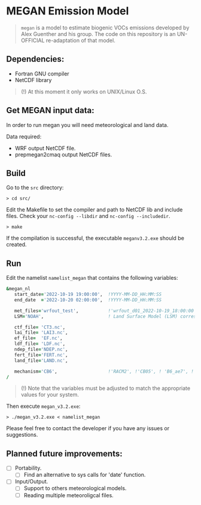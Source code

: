# MEGAN Emission Model

> `megan` is a model to estimate biogenic VOCs emissions developed by Alex Guenther and his group. The code on this repository is an UN-OFFICIAL re-adaptation of that model.

## Dependencies:

+  Fortran GNU compiler
+  NetCDF library

> (!) At this moment it only works on UNIX/Linux O.S. 

## Get MEGAN input data:

In order to run megan you will need meteorological and land data. 

Data required:
+ WRF output NetCDF file. <!-- with the following variables: 'XLAT', 'XLONG', 'Times', 'MAPFAC_M', 'ISLTYP', 'U10', 'V10', 'T2', 'SWDOWN', 'PSFC', 'Q2', 'RAINNC', 'LAI', 'SMOIS', 'TSLB'. -->
+ prepmegan2cmaq output NetCDF files. <!--Land and vegetation fields: LAI, EF, LDF, CT -->
<!-- + For NO calculation you will also need: LAND, Arid/Non-Arid, Fert, NO production. -->

## Build
Go to the `src` directory:

`> cd src/`

Edit the Makefile to set the compiler and path to NetCDF lib and include files. Check your `nc-config --libdir` and `nc-config --includedir`.

`> make`

If the compilation is successful, the executable `meganv3.2.exe` should be created.

## Run

Edit the namelist `namelist_megan` that contains the following variables:

```fortran
&megan_nl
   start_date='2022-10-19 19:00:00',  !YYYY-MM-DD_HH:MM:SS
   end_date  ='2022-10-20 02:00:00',  !YYYY-MM-DD_HH:MM:SS

   met_files='wrfout_test',           !'wrfout_d01_2022-10-19_18:00:00',!
   LSM='NOAH',                        ! Land Surface Model (LSM) corresponding w/meteo 'ISLTY' variable

   ctf_file= 'CT3.nc',
   lai_file= 'LAI3.nc',
   ef_file=  'EF.nc',
   ldf_file= 'LDF.nc',
   ndep_file='NDEP.nc',
   fert_file='FERT.nc',
   land_file='LAND.nc',

   mechanism='CB6',                   !'RACM2', !'CB05', ! 'B6_ae7', !'CRACMM'  ! 'SAPRC07', !
/
```

> (!) Note that the variables must be adjusted to match the appropriate values for your system.

Then execute `megan_v3.2.exe`:

`> ./megan_v3.2.exe < namelist_megan` 

Please feel free to contact the developer if you have any issues or suggestions.

## Planned future improvements:

+ [ ] Portability. 
  - [ ] Find an alternative to sys calls for 'date' function.
+ [ ] Input/Output. 
  - [ ] Support to others meteorological models.
  - [ ] Reading multiple meteoroligcal files.
